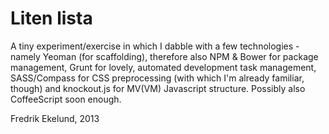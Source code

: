 # Liten lista

A tiny experiment/exercise in which I dabble with a few technologies - namely Yeoman (for scaffolding), therefore also NPM & Bower for package management, Grunt for lovely, automated development task management, SASS/Compass for CSS preprocessing (with which I'm already familiar, though) and knockout.js for MV(VM) Javascript structure. Possibly also CoffeeScript soon enough.

Fredrik Ekelund, 2013